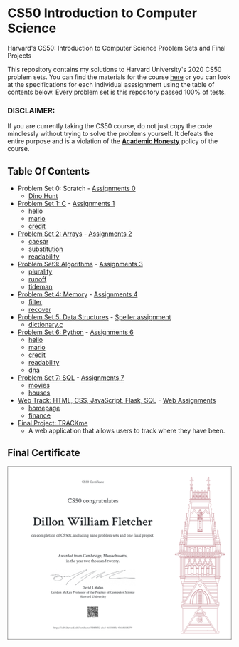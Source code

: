 # CS50 Introduction to Computer Science
Harvard's CS50: Introduction to Computer Science Problem Sets and Final Projects 

This repository contains my solutions to Harvard University's 2020 CS50 problem sets. You can find the materials for the course <a href="https://cs50.harvard.edu/x/2020/" target="_blank">here</a>
or you can look at the specifications for each individual asssignment using the table of contents below. Every problem set is this repository passed 100% of tests.

### DISCLAIMER:
If you are currently taking the CS50 course, do not just copy the code mindlessly without trying to solve the problems yourself. It defeats the entire purpose and is a violation of the [**Academic Honesty**](https://docs.cs50.net/2016/fall/syllabus/cs50.html#academic-honesty) policy of the course.

## Table Of Contents

- Problem Set 0: Scratch - <a href='https://cs50.harvard.edu/x/2020/psets/0/scratch/' target='_blank'> Assignments 0</a>
  * <a href='https://scratch.mit.edu/projects/379257758/'>Dino Hunt</a>
- [Problem Set 1: C](/C/pset1) - <a href='https://cs50.harvard.edu/x/2020/psets/1/' target='_blank'> Assignments 1</a>
  * [hello](/C/pset1/hello)
  * [mario](/C/pset1/mario/)
  * [credit](/C/pset1/credit)
- [Problem Set 2: Arrays](/C/pset2) - <a href='https://cs50.harvard.edu/x/2020/psets/2/' target='_blank'> Assignments 2</a> 
  * [caesar](/C/pset2/caesar)
  * [substitution](/C/pset2/substitution)
  * [readability](/C/pset2/readability)
- [Problem Set3: Algorithms](/C/pset3) - <a href='https://cs50.harvard.edu/x/2020/psets/3/' target='_blank'> Assignments 3</a> 
  * [plurality](/C/pset3/plurality)
  * [runoff](/C/pset3/runoff)
  * [tideman](/C/pset3/tideman)
- [Problem Set 4: Memory](/C/pset4) - <a href='https://cs50.harvard.edu/x/2020/psets/4/' target='_blank'> Assignments 4</a> 
  * [filter](/C/pset4/filter)
  * [recover](/C/pset4/recover)
- [Problem Set 5: Data Structures](/C/pset5/speller) - <a href='https://cs50.harvard.edu/x/2020/psets/5/speller/' target='_blank'> Speller assignment</a>
  * [dictionary.c](/C/pset5/speller/dictionary.c)
- [Problem Set 6: Python](/Python/pset6/) - <a href='https://cs50.harvard.edu/x/2020/psets/6/' target='_blank'> Assignments 6</a>
  * [hello](/Python/pset6/hello)
  * [mario](/Python/pset6/mario/more)
  * [credit](/Python/pset6/credit)
  * [readability](/Python/pset6/readability)
  * [dna](/Python/pset6/dna)
- [Problem Set 7: SQL](/Python/pset7/) - <a href='https://cs50.harvard.edu/x/2020/psets/7/' target='_blank'> Assignments 7</a>
  * [movies](/Python/pset7/movies)
  * [houses](/Python/pset7/houses/houses)
- [Web Track: HTML, CSS, JavaScript, Flask, SQL](/Web%20Track/) - <a href='https://cs50.harvard.edu/x/2020/tracks/web/' target='_blank'> Web Assignments</a>
  * [homepage](/Web%20Track/homepage)
  * [finance](/Web%20Track/finance)
- [Final Project: TRACKme](https://github.com/dillonwfletcher/TRACKme)
  * A web application that allows users to track where they have been.
  
## Final Certificate
![Final Certificate](CS50x.png)
